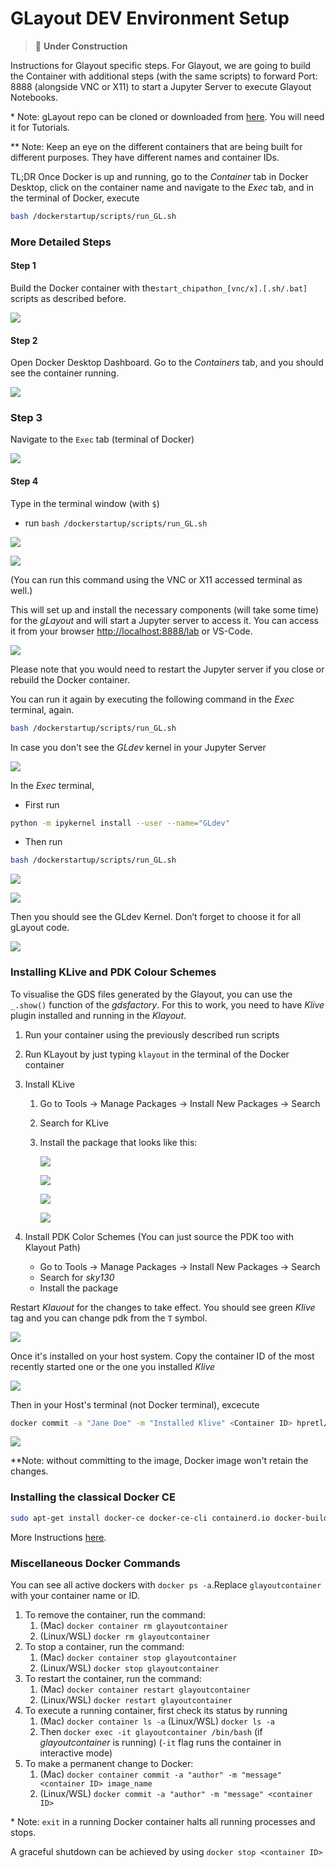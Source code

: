 # GLayout DEV Environment Setup 

> 🚧 **Under Construction** 

Instructions for Glayout specific steps. For Glayout, we are going to build the Container with additional steps (with the same scripts) to forward Port: 8888 (alongside VNC or X11) to start a Jupyter Server to execute Glayout Notebooks.  

\* Note: gLayout repo can be cloned or downloaded from [here](https://github.com/ReaLLMASIC/gLayout/tree/main). You will need it for Tutorials.

\*\* Note: Keep an eye on the different containers that are being built for different purposes. They have different names and container IDs.

TL;DR Once Docker is up and running, go to the *Container* tab in Docker Desktop, click on the container name and navigate to the *Exec* tab, and in the terminal of Docker, execute 
```bash
bash /dockerstartup/scripts/run_GL.sh
``` 

### More Detailed Steps

#### Step 1 

Build the Docker container with the`start_chipathon_[vnc/x].[.sh/.bat]` scripts as described before.

![](../images/gs/Nimage1.png)

#### Step 2 

Open Docker Desktop Dashboard. Go to the *Containers* tab, and you should see the container running.

![](../images/gs/Nimage2.png)

### Step 3 

Navigate to the `Exec` tab (terminal of Docker)

![](../images/gs/Nimage4.png)

#### Step 4

Type in the terminal window (with `$`)

- run `bash /dockerstartup/scripts/run_GL.sh`

![](../images/gs/Nimage6.png)

![](../images/gs/Nimage5.png)

(You can run this command using the VNC or X11 accessed terminal as well.)

This will set up and install the necessary components (will take some time) for the *gLayout* and will start a Jupyter server to access it. You can access it from your browser [http://localhost:8888/lab]() or VS-Code.

![](../images/gs/Nimage8.png)

Please note that you would need to restart the Jupyter server if you close or rebuild the Docker container. 

You can run it again by executing the following command in the *Exec* terminal, again. 
```bash
bash /dockerstartup/scripts/run_GL.sh
``` 
 
In case you don't see the *GLdev* kernel in your Jupyter Server 

![](../images/gs/Nimage7.png)

In the *Exec* terminal, 

* First run 
```bash
python -m ipykernel install --user --name="GLdev"
```  
* Then run 
```bash
bash /dockerstartup/scripts/run_GL.sh
```

![](../images/gs/Nimage9.png)

![](../images/gs/Nimage10.png)

Then you should see the GLdev Kernel. Don’t forget to choose it for all gLayout code.

![](../images/gs/Nimage8.png)

### Installing KLive and PDK Colour Schemes

To visualise the GDS files generated by the Glayout, you can use the `_.show()` function of the *gdsfactory*. For this to work, you need to have *Klive* plugin installed and running in the *Klayout*. 

1. Run your container using the previously described run scripts   
2. Run KLayout by just typing `klayout` in the terminal of the Docker container   
3. Install KLive  
   1. Go to Tools \-\> Manage Packages \-\> Install New Packages \-\> Search  
   2. Search for KLive  
   3. Install the package that looks like this:  
      
      ![](../images/gs/Nimage11.png)

      ![](../images/gs/Nimage12.png)

      ![](../images/gs/Nimage13.png)

      ![](../images/gs/Nimage14.png)

4. Install PDK Color Schemes (You can just source the PDK too with Klayout Path)  
   - Go to Tools \-\> Manage Packages \-\> Install New Packages \-\> Search  
   - Search for *sky130*  
   - Install the package 

Restart *Klauout* for the changes to take effect. You should see green *Klive* tag and you can change pdk from the `T` symbol.

![](../images/gs/Nimage15.png)


Once it's installed on your host system. Copy the container ID of the most recently started one or the one you installed *Klive*

![](../images/gs/Nimage16.png)

Then in your Host's terminal (not Docker terminal), excecute

```bash
docker commit -a "Jane Doe" -m "Installed Klive" <Container ID> hpretl/iic-osic-tools:chipathon
```

![](../images/gs/Nimage17.png)

\*\*Note: without committing to the image, Docker image won't retain the changes. 

### Installing the classical Docker CE 

```bash
sudo apt-get install docker-ce docker-ce-cli containerd.io docker-buildx-plugin docker-compose-plugin
```

More Instructions [here](https://docs.docker.com/engine/install/).

### Miscellaneous Docker Commands 

You can see all active dockers with `docker ps -a`.Replace `glayoutcontainer` with your container name or ID. 

1. To remove the container, run the command:   
   1. (Mac) `docker container rm glayoutcontainer`  
   2. (Linux/WSL) `docker rm glayoutcontainer`  
2. To stop a container, run the command:  
   1. (Mac) `docker container stop glayoutcontainer`  
   2. (Linux/WSL) `docker stop glayoutcontainer`  
3. To restart the container, run the command:   
   1. (Mac) `docker container restart glayoutcontainer`  
   2. (Linux/WSL) `docker restart glayoutcontainer`  
4. To execute a running container, first check its status by running   
   1. (Mac) `docker container ls -a` (Linux/WSL) `docker ls -a`  
   2. Then `docker exec -it glayoutcontainer /bin/bash` (if *glayoutcontainer* is running) (`-it` flag runs the container in interactive mode)   
5. To make a permanent change to Docker:   
   1. (Mac) `docker container commit -a "author" -m "message" <container ID> image_name`  
   2. (Linux/WSL) `docker commit -a "author" -m "message" <container ID>`  
      

\* Note: `exit` in a running Docker container halts all running processes and stops. 

A graceful shutdown can be achieved by using `docker stop <container ID>`  
